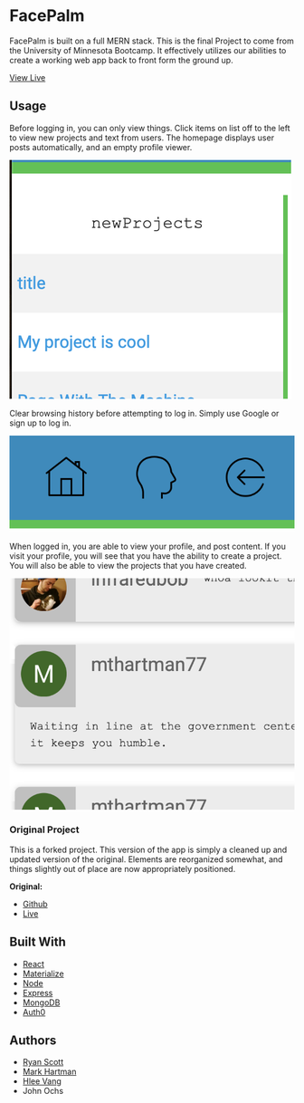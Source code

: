 # FacePalm

FacePalm is built on a full MERN stack. This is the final Project to come from the University of Minnesota Bootcamp. It effectively utilizes our abilities to create a working web app back to front form the ground up.

[View Live](https://face--palm.herokuapp.com/)

## Usage
Before logging in, you can only view things. Click items on list off to the left to view new projects and text from users.
The homepage displays user posts automatically, and an empty profile viewer.

![projects](projects.png)

Clear browsing history before attempting to log in. Simply use Google or sign up to log in.

![login](login.png)

When logged in, you are able to view your profile, and post content. If you visit your profile, you will see that you have the ability to create a project. You will also be able to view the projects that you have created.

![posts](posts.png)

### Original Project
This is a forked project. This version of the app is simply a cleaned up and updated version of the original. Elements are reorganized somewhat, and things slightly out of place are now appropriately positioned.

**Original:**
* [Github](https://github.com/LilGherkin/SyntactictSugar)
* [Live](https://syntactictsugar.herokuapp.com/)

## Built With
* [React](https://reactjs.org)
* [Materialize](https://materializecss.com)
* [Node](https://nodejs.org/en/)
* [Express](https://expressjs.com)
* [MongoDB](https://www.mongodb.com/what-is-mongodb)
* [Auth0](https://auth0.com)

## Authors
* [Ryan Scott](https://github.com/minerbob)
* [Mark Hartman](https://github.com/LilGherkin)
* [Hlee Vang](https://github.com/vanghlee01)
* John Ochs